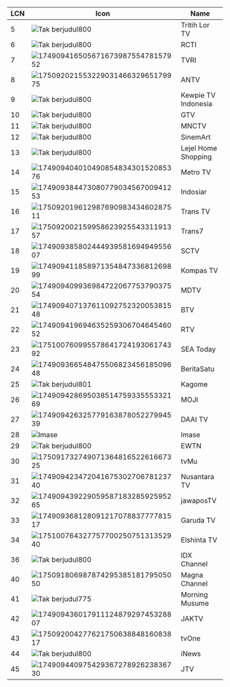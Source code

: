 LCN | Icon | Name
-- | -- | --
5 | ![Tak berjudul800](https://github.com/user-attachments/assets/ae46c13a-cfef-40f4-94d5-eae10c20cce6) | Tritih Lor TV
6 | ![Tak berjudul800](https://github.com/user-attachments/assets/ae46c13a-cfef-40f4-94d5-eae10c20cce6) | RCTI
7 | ![17490941650567167398755478157952](https://github.com/user-attachments/assets/15f3bd02-3137-434e-b4d1-06d03f50b292) | TVRI
8 | ![17509202155322903146632965179975](https://github.com/user-attachments/assets/499790a9-3e3c-4496-b103-004a8e1f7476) | ANTV
9 | ![Tak berjudul800](https://github.com/user-attachments/assets/ae46c13a-cfef-40f4-94d5-eae10c20cce6) | Kewpie TV Indonesia
10 | ![Tak berjudul800](https://github.com/user-attachments/assets/ae46c13a-cfef-40f4-94d5-eae10c20cce6) | GTV
11 | ![Tak berjudul800](https://github.com/user-attachments/assets/ae46c13a-cfef-40f4-94d5-eae10c20cce6) | MNCTV
12 | ![Tak berjudul800](https://github.com/user-attachments/assets/ae46c13a-cfef-40f4-94d5-eae10c20cce6) | SinemArt
13 | ![Tak berjudul800](https://github.com/user-attachments/assets/ae46c13a-cfef-40f4-94d5-eae10c20cce6) | Lejel Home Shopping
14 | ![17490940401049085483430152085376](https://github.com/user-attachments/assets/66c36b06-6ece-4c06-b505-63544ee0937b) | Metro TV
15 | ![17490938447308077903456700941253](https://github.com/user-attachments/assets/49d43d3b-6ba0-472c-a4f7-e5665be106e4) | Indosiar
16 | ![17509201961298769098343460287511](https://github.com/user-attachments/assets/45a7ea16-dd1f-4489-8bd9-353e887277b8) | Trans TV
17 | ![17509200215995862392554331191357](https://github.com/user-attachments/assets/75604680-8253-4e34-9832-1d084e175a0c) | Trans7
18 | ![17490938580244493958169494955607](https://github.com/user-attachments/assets/c7c69ed9-bd7c-4d70-b5c7-9a72e4f22c73) | SCTV
19 | ![17490941185897135484733681269899](https://github.com/user-attachments/assets/0b5ddb92-15f2-434d-bb9e-c45acb28c0da) | Kompas TV
20 | ![17490940993698472206775379037554](https://github.com/user-attachments/assets/a6d483da-1d69-4344-aaa6-98bd3cefbc2f) | MDTV
21 | ![17490940713761109275232005381548](https://github.com/user-attachments/assets/f3ef4976-3f07-49e1-bba5-0ab503011a9c) | BTV
22 | ![17490941969463525930670464546052](https://github.com/user-attachments/assets/a9b7d660-2f55-4438-8f57-d9dc10805125) | RTV
23 | ![17510076099557864172419306174392](https://github.com/user-attachments/assets/9a6496d7-3096-4fc1-8603-73ecb6562434) | SEA Today
24 | ![17490936654847550682345618509648](https://github.com/user-attachments/assets/eece29a4-839c-4371-ac16-90a253b7b8fd) | BeritaSatu
25 | ![Tak berjudul801](https://github.com/user-attachments/assets/9bb00b9f-8085-46b0-a592-e29579583831) | Kagome
26 | ![17490942869503851475933555332169](https://github.com/user-attachments/assets/8eb506bd-1c82-4861-9ff0-70d246910ec1) | MOJI
27 | ![17490942632577916387805227994539](https://github.com/user-attachments/assets/db42cb0f-a6e4-46d1-8e4e-d25335a3b429) | DAAI TV
28 | ![[Imase](https://store.imase-official.com/cdn/shop/files/ogp_imase.png?v=1712642872)](https://store.imase-official.com/cdn/shop/files/ogp_imase.png?v=1712642872) | Imase
29 | ![Tak berjudul800](https://github.com/user-attachments/assets/ae46c13a-cfef-40f4-94d5-eae10c20cce6) | EWTN
30 | ![17509173274907136481652261667325](https://github.com/user-attachments/assets/10c5a89d-d173-471f-a83a-dbf149086f9d) | tvMu
31 | ![17490942347204167530270678123740](https://github.com/user-attachments/assets/38bf99c2-1766-40b9-8217-1628652fc6e2) | Nusantara TV
32 | ![17490943922905958718328592595265](https://github.com/user-attachments/assets/458f768b-8f79-4ca4-909c-89022a64e443) | jawaposTV
33 | ![17490936812809121707883777781517](https://github.com/user-attachments/assets/c25c813f-3559-4ebd-8cf5-549d0838bb83) | Garuda TV
34 | ![17510076432775770025075131352940](https://github.com/user-attachments/assets/6f911114-35c4-4daf-bab8-f3b7758a05e9) | Elshinta TV
36 | ![Tak berjudul800](https://github.com/user-attachments/assets/ae46c13a-cfef-40f4-94d5-eae10c20cce6) | IDX Channel
40 | ![17509180698787429538518179505050](https://github.com/user-attachments/assets/c54121ab-dfca-4b90-b1aa-fd02629d0aee) | Magna Channel
41 | ![Tak berjudul775](https://github.com/user-attachments/assets/d267ac3d-a180-471f-956f-da3a3bf8399b) | Morning Musume
42 | ![17490943601791112487929745328807](https://github.com/user-attachments/assets/51a81907-a09e-46b7-9a07-0ab7b0e81e89) | JAKTV
43 | ![17509200427762175063884816083817](https://github.com/user-attachments/assets/4b545b99-1ddb-4a00-b448-0e79543fdf54) | tvOne
44 | ![Tak berjudul800](https://github.com/user-attachments/assets/ae46c13a-cfef-40f4-94d5-eae10c20cce6) | iNews
45 | ![17490944097542936727892623836730](https://github.com/user-attachments/assets/92e3a061-4db4-4aeb-bdf5-5089e9adc988) | JTV
